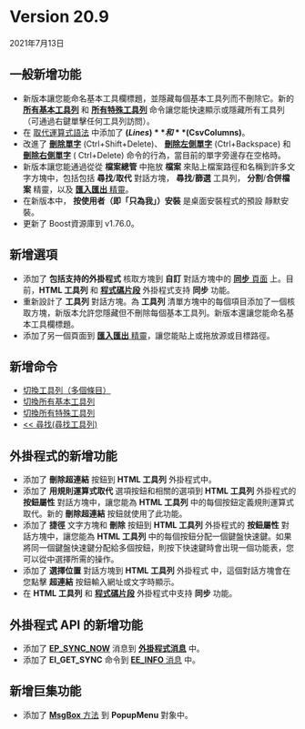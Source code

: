 # Version 20.9

2021年7月13日

## 一般新增功能

- 新版本讓您能命名基本工具欄標題，並隱藏每個基本工具列而不刪除它。新的 [**所有基本工具列**](../cmd/view/all_basic_toolbars) 和 [**所有特殊工具列**](../cmd/view/all_special_toolbars) 命令讓您能快速顯示或隱藏所有工具列（可通過右鍵單擊任何工具列訪問）。
- 在 [取代運算式語法](../howto/search/replacement_expression_syntax) 中添加了 **$(Lines)** 和 **$(CsvColumns)**。
- 改進了 **[刪除單字](../cmd/edit/delete_word)** (Ctrl+Shift+Delete)、 **[刪除左側單字](../cmd/edit/delete_left_word)** (Ctrl+Backspace) 和 **[刪除右側單字](../cmd/edit/delete_right_word)** ( Ctrl+Delete) 命令的行為，當目前的單字旁邊存在空格時。
- 新版本讓您能通過從從 **檔案總管** 中拖放 **檔案** 來貼上檔案路徑和名稱到許多文字方塊中，包括包括 **尋找**/**取代** 對話方塊， **尋找**/**篩選** 工具列， **分割**/**合併檔案** 精靈，以及 [**匯入匯出** 精靈](../dlg/import_export/index)。
- 在新版本中， **按使用者（即「只為我」）安裝** 是桌面安裝程式的預設 靜默安裝。
- 更新了 Boost資源庫到 v1.76.0。

## 新增選項

- 添加了 **包括支持的外掛程式** 核取方塊到 **自訂** 對話方塊中的 [**同步** 頁面](../dlg/customize/sync/index) 上。目前，**HTML 工具列** 和 [**程式碼片段**](../howto/plugin/plugin_snippets) 外掛程式支持 **同步** 功能。
- 重新設計了 **工具列** 對話方塊。為 **工具列** 清單方塊中的每個項目添加了一個核取方塊，新版本允許您隱藏但不刪除每個基本工具列。新版本還讓您能命名基本工具欄標題。
- 添加了另一個頁面到 [**匯入匯出** 精靈](../dlg/import_export/index)，讓您能貼上或拖放源或目標路徑。

## 新增命令

- [切換工具列（多個條目）](../cmd/view/toolbar1)
- [切換所有基本工具列](../cmd/view/all_basic_toolbars)
- [切換所有特殊工具列](../cmd/view/all_special_toolbars)
- [<< 尋找(尋找工具列)](../cmd/search/findbar_find_dlg)

## 外掛程式的新增功能

- 添加了 **刪除超連結** 按鈕到 **HTML 工具列** 外掛程式中。
- 添加了 **用規則運算式取代** 選項按鈕和相關的選項到 **HTML 工具列** 外掛程式的 **按鈕屬性** 對話方塊中，讓您能為 **HTML 工具列** 中的每個按鈕定義規則運算式取代。新的 **刪除超連結** 按鈕就使用了此功能。
- 添加了 **捷徑** 文字方塊和 **刪除** 按鈕到 **HTML 工具列** 外掛程式的 **按鈕屬性** 對話方塊中，讓您能為 **HTML 工具列** 中的每個按鈕分配一個鍵盤快速鍵。如果將同一個鍵盤快速鍵分配給多個按鈕，則按下快速鍵時會出現一個功能表，您可以從中選擇所需的操作。
- 添加了 **選擇位置** 對話方塊到 **HTML 工具列** 外掛程式 中，這個對話方塊會在您點擊 **超連結** 按鈕輸入網址或文字時顯示。
- 在 **HTML 工具列** 和 [**程式碼片段**](../howto/plugin/plugin_snippets) 外掛程式中支持 **同步** 功能。

## 外掛程式 API 的新增功能

- 添加了 [**EP\_SYNC\_NOW**](../plugin/plugin_message/ep_sync_now) 消息到 [**外掛程式消息**](../plugin/plugin_message/index) 中。
- 添加了 **EI\_GET\_SYNC** 命令到 [**EE\_INFO** 消息](../plugin/message/ee_info) 中。

## 新增巨集功能

- 添加了 [**MsgBox** 方法](../macro/popupmenu/msgbox) 到 **PopupMenu** 對象中。
